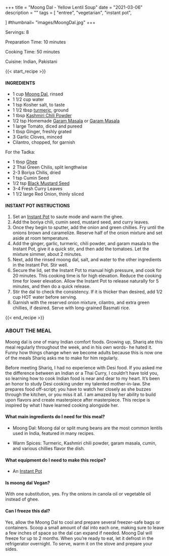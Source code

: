 +++
title = "Moong Dal - Yellow Lentil Soup"
date = "2021-03-06"
description = ""
tags = [
    "entree",
    "vegetarian", 
    "instant pot", 
    
]
#thumbnail= "images/MoongDal.jpg"
+++

Servings: 8 <!--more-->

Preparation Time: 10 minutes

Cooking Time: 50 minutes 

Cuisine: Indian, Pakistani

{{< start_recipe >}}

#### INGREDIENTS 

* 1 cup [Moong Dal](https://amzn.to/3rCtNAB), rinsed   
* 1 1/2 cup water 
* 1 tsp Kosher salt, to taste
* 1 1/2 tbsp [turmeric](https://amzn.to/3rWz3iD), ground 
* 1 tbsp [Kashmiri Chili Powder](https://amzn.to/3jP2lMC) 
* 1/2 tsp Homemade [Garam Masala](https://www.jamilghar.com/recipe/pakistani_garam_masala/) or [Garam Masala](https://amzn.to/3u0tvEX)
* 1 large Tomato, diced and pureed 
* 1 tbsp Ginger, freshly grated 
* 3 Garlic Cloves, minced 
* Cilantro, chopped, for garnish 

For the Tadka: 

* 1 tbsp [Ghee](https://amzn.to/2ZkJkrW) 
* 2 Thai Green Chilis, split lengthwise 
* 2-3 Boriya Chilis, dried 
* 1 tsp Cumin Seed
* 1/2 tsp [Black Mustard Seed](https://amzn.to/3eNP1rC)
* 3-4 Fresh Curry Leaves   
* 1 1/2 large Red Onion, thinly sliced

#### INSTANT POT INSTRUCTIONS 

1. Set an [Instant Pot](https://amzn.to/3qfNYCZ) to saute mode and warm the ghee. 
2. Add the boriya chili, cumin seed, mustard seed, and curry leaves. 
3. Once they begin to sputter, add the onion and green chillies. Fry until the onions brown and caramelize. Reserve half of the onion mixture and set aside at room temperature. 
4. Add the ginger, garlic, turmeric, chili powder, and garam masala to the Instant Pot, give it a quick stir, and then add the tomatoes. Let the mixture simmer, about 2 minutes. 
5. Next, add the rinsed moong dal, salt, and water to the other ingredients in the Instant Pot. Stir well. 
6. Secure the lid, set the Instant Pot to manual high pressure, and cook for 20 minutes. This cooking time is for high elevation. Reduce the cooking time for lower elevation. Allow the Instant Pot to release naturally for 5 minutes, and then do a quick release. 
7. Stir the dal to check the consistency. If it is thicker than desired, add 1/2 cup HOT water before serving. 
8. Garnish with the reserved onion mixture, cilantro, and extra green chillies, if desired. Serve with long-grained Basmati rice. 

{{< end_recipe >}}

### ABOUT THE MEAL 

Moong dal is one of many Indian comfort foods. Growing up, Shariq ate this meal regularly throughout the week, and in his own words- he hated it. Funny how things change when we become adults because this is now one of the meals Shariq asks me to make for him regularly. 

Before meeting Shariq, I had no experience with Desi food. If you asked me the difference between an Indian or a Thai Curry, I couldn’t have told you, so learning how to cook Indian food is near and dear to my heart. It’s been an honor to study Desi cooking under my talented mother-in-law. She prepares food off-script; you have to watch her closely as she buzzes through the kitchen, or you miss it all. I am amazed by her ability to build upon flavors and create masterpiece after masterpiece. This recipe is inspired by what I have learned cooking alongside her.

#### What main ingredients do I need for this meal?

* Moong Dal: Moong dal or split mung beans are the most common lentils used in India, featured in many recipes.  

* Warm Spices: Turmeric, Kashmiri chili powder, garam masala, cumin, and various chillies flavor the dish. 

#### What equipment do I need to make this recipe?

* An [Instant Pot](https://amzn.to/3qCCLwi) 

#### Is moong dal Vegan? 

With one substitution, yes. Fry the onions in canola oil or vegetable oil instead of ghee. 

#### Can I freeze this dal? 

Yes, allow the Moong Dal to cool and prepare several freezer-safe bags or containers. Scoop a small amount of dal into each one, making sure to leave a few inches of space so the dal can expand if needed. Moong Dal will freeze for up to 2 months. When you’re ready to eat, let it defrost in the refrigerator overnight. To serve, warm it on the stove and prepare your sides.
